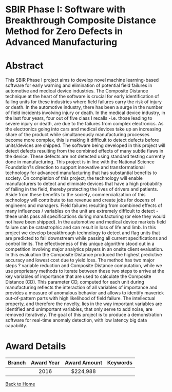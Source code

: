 
SBIR Phase I: Software with Breakthrough Composite Distance Method for Zero Defects in Advanced Manufacturing
=============================================================================================================

# Abstract


This SBIR Phase I project aims to develop novel machine learning-based software for early warning and elimination of potential field failures in automotive and medical device industries. The Composite Distance technique at the heart of the software is crucial for early identification of failing units for these industries where field failures carry the risk of injury or death. In the automotive industry, there has been a surge in the number of field incidents involving injury or death. In the medical device industry, in the last four years, four out of five class I recalls -i.e. those leading to severe injury or death, are due to the failures from complex electronics. As the electronics going into cars and medical devices take up an increasing share of the product while simultaneously manufacturing processes become more complex, this is making it difficult to detect defects before units/devices are shipped. The software being developed in this project will detect defects resulting from the combined effects of many subtle flaws in the device. These defects are not detected using standard testing currently done in manufacturing. This project is in line with the National Science Foundation?s direction to support innovative and transformational technology for advanced manufacturing that has substantial benefits to society. On completion of this project, the technology will enable manufacturers to detect and eliminate devices that have a high probability of failing in the field, thereby protecting the lives of drivers and patients. Aside from these benefits to the society, commercialization of this technology will contribute to tax revenue and create jobs for dozens of engineers and managers. Field failures resulting from combined effects of many influences / variables on the unit are extremely difficult to detect - these units pass all specifications during manufacturing (or else they would not have been shipped). In the automotive and medical device markets field failure can be catastrophic and can result in loss of life and limb. In this project we develop breakthrough technology to detect and flag units that are predicted to fail downstream while passing all current specifications and control limits. The effectiveness of this unique algorithm stood out in a competition involving major analytics players in an onsite client evaluation. In this evaluation the Composite Distance produced the highest predictive accuracy and lowest cost due to yield loss. The method has two major steps ? variable reduction and Composite Distance computation, while we use proprietary methods to iterate between these two steps to arrive at the key variables of importance that are used to calculate the Composite Distance (CD). This parameter CD, computed for each unit during manufacturing reflects the interaction of all variables of importance and provides a measure of anomalous behavior and allows to identify maverick out-of-pattern parts with high likelihood of field failure. The intellectual property, and therefore the novelty, lies in the way important variables are identified and unimportant variables, that only serve to add noise, are removed iteratively. The goal of this project is to produce a demonstration software for real-time anomaly detection, with low latency big data capability.  

# Award Details

|Branch|Award Year|Award Amount|Keywords|
| :---: | :---: | :---: | :---: |
||2016|$224,988||
  
  


[Back to Home](https://github.com/chrischow/dod_sbir_awards/JT/#249)